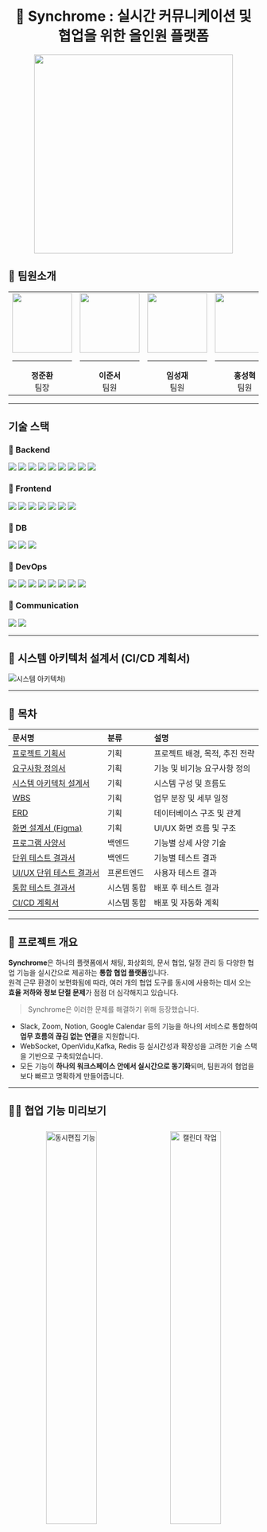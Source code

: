 <h1 align="center">💼 Synchrome : 실시간 커뮤니케이션 및 협업을 위한 올인원 플랫폼</h1>
<p align="center">
  <img src="https://github.com/beyond-sw-camp/be11-fin-2team-SynChrome-BE/blob/main/images/new_synchrome%EB%A1%9C%EA%B3%A0.png" width="400">
</p>

## 📌 팀원소개
<div align="center">
<table>
  <tr>
    <td align="center" width="150">
      <img src="https://github.com/beyond-sw-camp/be11-2nd-ChulungChulung-StomachForce-FE/blob/main/src/assets/%EC%8B%AC%EC%88%9C.jpeg?raw=true" width="120" height="120">
      <hr>
      <b>정준환</b><br>팀장
    </td>
    <td align="center" width="150">
      <img src="https://github.com/beyond-sw-camp/be11-2nd-ChulungChulung-StomachForce-FE/blob/main/src/assets/%EB%A7%88%EC%A7%80%EC%8B%9C%EB%AF%93%E3%84%B4.png?raw=true" width="120" height="120">
      <hr>
      <b>이준서</b><br>팀원
    </td>
    <td align="center" width="150">
      <img src="https://github.com/beyond-sw-camp/be11-2nd-ChulungChulung-StomachForce-FE/blob/main/src/assets/%EB%B0%94%ED%8A%B8%EC%8B%AC%EC%8A%A8.jpeg?raw=true" width="120" height="120">
      <hr>
      <b>임성재</b><br>팀원
    </td>
    <td align="center" width="150">
      <img src="https://github.com/beyond-sw-camp/be11-2nd-ChulungChulung-StomachForce-FE/blob/main/src/assets/%EB%B0%94%ED%8A%B8%EC%8B%AC%EC%8A%A8.png?raw=true" width="120" height="120">
      <hr>
      <b>홍성혁</b><br>팀원
    </td>
  </tr>
</table>
</div>

---

## 기술 스택  

### 📌 Backend  
<div>
  <img src="https://img.shields.io/badge/Spring-6DB33F?style=flat-square&logo=Spring&logoColor=white">
  <img src="https://img.shields.io/badge/SpringBoot-6DB33F?style=flat-square&logo=SpringBoot&logoColor=white">
  <img src="https://img.shields.io/badge/SpringSecurity-6DB33F?style=flat-square&logo=SpringSecurity&logoColor=white">
  <img src="https://img.shields.io/badge/SpringDataJPA-26A641?style=flat-square&logo=Hibernate&logoColor=white">
  <img src="https://img.shields.io/badge/Gradle-02303A?style=flat-square&logo=Gradle&logoColor=white">
  <img src="https://img.shields.io/badge/JWT-000000?style=flat-square&logo=jsonwebtokens&logoColor=white">
  <img src="https://img.shields.io/badge/Hibernate-59666C?style=flat-square&logo=Hibernate&logoColor=white">
  <img src="https://img.shields.io/badge/Docker-2496ED?style=flat-square&logo=Docker&logoColor=white">
  <img src="https://img.shields.io/badge/WebSocket-000000?style=flat-square&logo=WebSocket&logoColor=white">
</div>

### 📌 Frontend  
<div>
  <img src="https://img.shields.io/badge/CSS3-1572B6?style=flat-square&logo=CSS3&logoColor=white">
  <img src="https://img.shields.io/badge/HTML5-E34F26?style=flat-square&logo=HTML5&logoColor=white">
  <img src="https://img.shields.io/badge/JavaScript-F7DF1E?style=flat-square&logo=JavaScript&logoColor=black">
  <img src="https://img.shields.io/badge/Vue.js-4FC08D?style=flat-square&logo=Vue.js&logoColor=white">
  <img src="https://img.shields.io/badge/Axios-764ABC?style=flat-square&logo=Axios&logoColor=white">
  <img src="https://img.shields.io/badge/VueRouter-4FC08D?style=flat-square&logo=Vue.js&logoColor=white">
  <img src="https://img.shields.io/badge/Vuetify-1867C0?style=flat-square&logo=Vuetify&logoColor=white">
</div>

### 📌 DB  
<div>
  <img src="https://img.shields.io/badge/MariaDB-003545?style=flat-square&logo=MariaDB&logoColor=white">
  <img src="https://img.shields.io/badge/Redis-DC382D?style=flat-square&logo=Redis&logoColor=white">
  <img src="https://img.shields.io/badge/AmazonS3-569A31?style=flat-square&logo=AmazonS3&logoColor=white">
</div>

### 📌 DevOps  
<div>
  <img src="https://img.shields.io/badge/Kubernetes-326CE5?style=flat-square&logo=Kubernetes&logoColor=white">
  <img src="https://img.shields.io/badge/AmazonEKS-FF9900?style=flat-square&logo=AmazonEKS&logoColor=white">
  <img src="https://img.shields.io/badge/AmazonEC2-FF9900?style=flat-square&logo=AmazonEC2&logoColor=white">
  <img src="https://img.shields.io/badge/Docker-2496ED?style=flat-square&logo=Docker&logoColor=white">
  <img src="https://img.shields.io/badge/AmazonRDS-527FFF?style=flat-square&logo=AmazonRDS&logoColor=white">
  <img src="https://img.shields.io/badge/AmazonS3-569A31?style=flat-square&logo=AmazonS3&logoColor=white">
  <img src="https://img.shields.io/badge/AmazonRoute53-FF9900?style=flat-square&logo=AmazonRoute53&logoColor=white">
  <img src="https://img.shields.io/badge/GitHubActions-2088FF?style=flat-square&logo=GitHubActions&logoColor=white">
</div>



### 📌 Communication  
<div>
  <img src="https://img.shields.io/badge/Discord-5865F2?style=flat-square&logo=Discord&logoColor=white">
  <img src="https://img.shields.io/badge/GitHub-181717?style=flat-square&logo=GitHub&logoColor=white">
</div>

---

## 📑 시스템 아키텍처 설계서 (CI/CD 계획서)
![시스템 아키텍처](https://github.com/beyond-sw-camp/be11-fin-2team-SynChrome-BE/blob/main/images/drawio.png?raw=true))  

---

## 📄 목차

| 문서명 | 분류 | 설명 |
|:--|:--|:--|
| [프로젝트 기획서](#-프로젝트-기획서-프로젝트기획) | 기획 | 프로젝트 배경, 목적, 추진 전략 |
| [요구사항 정의서](https://docs.google.com/spreadsheets/d/1nOe75VhnAemKxZIbsGkTzGwdzArp8Akl8MRr9XVAgQU/edit?gid=1069002790#gid=1069002790) | 기획 | 기능 및 비기능 요구사항 정의 |
| [시스템 아키텍처 설계서](#-시스템-아키텍처-설계서-cicd-계획서) | 기획 | 시스템 구성 및 흐름도 |
| [WBS](https://docs.google.com/spreadsheets/d/1nOe75VhnAemKxZIbsGkTzGwdzArp8Akl8MRr9XVAgQU/edit?gid=1938375019#gid=1938375019) | 기획 | 업무 분장 및 세부 일정 |
| [ERD](https://www.erdcloud.com/d/4bmoj8iAdXqZrvMs5) | 기획 | 데이터베이스 구조 및 관계 |
| [화면 설계서 (Figma)](https://www.figma.com/design/uPfg5bZWj3IgpGT3QXOHVM/Synchrome?node-id=17-2&p=f&t=5fHFmbCF45cLCuo1-0) | 기획 | UI/UX 화면 흐름 및 구조 |
| [프로그램 사양서](https://docs.google.com/spreadsheets/d/1nOe75VhnAemKxZIbsGkTzGwdzArp8Akl8MRr9XVAgQU/edit?gid=282459126#gid=282459126) | 백엔드 | 기능별 상세 사양 기술 |
| [단위 테스트 결과서](https://documenter.getpostman.com/view/41079375/2sB2cYbzyZ) | 백엔드 | 기능별 테스트 결과 |
| [UI/UX 단위 테스트 결과서](#-uiux-단위-테스트-결과서-프론트엔드-설계-및-구축) | 프론트엔드 | 사용자 테스트 결과 |
| [통합 테스트 결과서](#-배포-후-통합-테스트-결과서-시스템-통합) | 시스템 통합 | 배포 후 테스트 결과 |
| [CI/CD 계획서](./docs/CICD_계획서.pdf) | 시스템 통합 | 배포 및 자동화 계획 |

---

## 📖 프로젝트 개요

**Synchrome**은 하나의 플랫폼에서 채팅, 화상회의, 문서 협업, 일정 관리 등 다양한 협업 기능을 실시간으로 제공하는 **통합 협업 플랫폼**입니다.  
원격 근무 환경이 보편화됨에 따라, 여러 개의 협업 도구를 동시에 사용하는 데서 오는 **효율 저하와 정보 단절 문제**가 점점 더 심각해지고 있습니다.

> Synchrome은 이러한 문제를 해결하기 위해 등장했습니다.

- Slack, Zoom, Notion, Google Calendar 등의 기능을 하나의 서비스로 통합하여 **업무 흐름의 끊김 없는 연결**을 지원합니다.
- WebSocket, OpenVidu,Kafka, Redis 등 실시간성과 확장성을 고려한 기술 스택을 기반으로 구축되었습니다.
- 모든 기능이 **하나의 워크스페이스 안에서 실시간으로 동기화**되며, 팀원과의 협업을 보다 빠르고 명확하게 만들어줍니다.

---

## 🧑‍💻 협업 기능 미리보기

<div align="center">
  <img src="https://github.com/beyond-sw-camp/be11-fin-2team-SynChrome-BE/blob/main/images/%EB%8F%99%EC%8B%9C%ED%8E%B8%EC%A7%91%201.gif" width="45%" style="margin: 10px;" alt="동시편집 기능" />
  <img src="https://github.com/beyond-sw-camp/be11-fin-2team-SynChrome-BE/blob/main/images/%EC%BA%98%EB%A6%B0%EB%8D%941.gif" width="45%" style="margin: 10px;" alt="캘린더 작업" />
</div>

<br>

<p align="center">
  <b>📝 실시간 문서 동시 편집</b>과 <b>📅 일정 등록/조회</b> 기능을 통해  
  팀원 간의 원활한 협업과 계획 수립을 지원합니다.
</p>

---

### ✅ 주요 기능 요약

- **1️⃣ 실시간 커뮤니케이션 및 협업**
  - 실시간 채널 기반 채팅
  - 메시지 스레드, 답장, 이모지 반응, 전달 기능
  - 유저 멘션 및 실시간 알림
  - 브라우저 기반 화상회의 (OpenVidu): 입장/종료, 화면 공유, 마이크/카메라 설정, 회의 녹화

- **2️⃣ 문서 관리**
  - Notion 스타일의 블록 기반 캔버스 에디터
  - 실시간 멀티유저 동시 편집 (WebSocket 기반)
  - 블록 복제/삭제, 글꼴 변경, 줄바꿈 등 에디터 기능 제공

- **3️⃣ 스마트 검색 및 확장성**
  - Opensearch 기반 메시지 검색
  - 마이크로서비스 아키텍처(MSA) 구조로 유연한 기능 확장 지원
  - 모든 데이터는 Kafka + Redis 기반으로 비동기 처리 및 실시간 동기화

- **4️⃣ 일정 관리 기능**
  - 캘린더 기반 일정 등록 및 관리
  - 반복 일정/연속 일정 기능
  - 워크스페이스, 카테고리 이중 필터 제공

---

## 📑 프로젝트 기획서 (프로젝트기획)

### 📌 1. 프로젝트 추진 배경

최근 협업 도구의 사용은 더욱 다양해지고 있으나, 다음과 같은 문제가 반복되고 있습니다:

| 문제점 | 설명 |
|--------|------|
| 툴 간 전환 피로도 | 채팅, 회의, 문서 작성, 일정 관리를 각각 다른 앱에서 수행해야 함 |
| 정보 단절 | 각 툴 간 데이터 연동이 없거나 느려 협업의 연속성이 떨어짐 |
| 높은 비용 | 다양한 SaaS 툴의 유료 플랜이 중복되어 사용료가 증가함 |
| 실시간성 부족 | 즉각적인 피드백이 어려워 업무 지연이 발생함 |

이러한 문제를 해결하기 위해 Synchrome은 모든 협업 기능을 **하나의 플랫폼**에 통합하여  
**업무 몰입도 향상, 정보의 실시간 동기화, 커뮤니케이션의 즉시성**을 제공하는 것을 목표로 합니다.

---

### 🎯 2. 프로젝트 목적

> 협업은 더 간결하고, 실시간으로, 그리고 하나의 플랫폼에서 이루어져야 한다.

Synchrome의 목적은 다음과 같습니다:

- **툴 전환 없는 실시간 커뮤니케이션 제공**
- **문서, 채팅, 회의, 일정이 연결된 업무 흐름 구성**
- **실시간 동기화 기반의 공동 작업 환경 조성**
- **팀워크를 방해하지 않는 사용자 중심의 UI/UX 제공**
- **모든 기능을 적은 비용으로 이용할 수 있는 오픈소스 협업 도구 제공**

---

### 🚀 3. 추진 전략 (핵심 목표)

| 전략 항목 | 구현 내용 |
|-----------|-----------|
| ✅ 실시간 동기화(Sync) | WebSocket + Redis 기반으로 메시지, 회의, 문서 등의 상태를 실시간 반영 |
| ✅ 멀티유저 공동 작업 | 채팅, 회의, 문서 작성 모두 멀티유저 실시간 협업 지원 |
| ✅ 마이크로서비스 구조 | 채팅, 캔버스, 유저, 캘린더 도메인 분리로 독립 배포 및 확장 가능 |
| ✅ 빠른 검색 | Opensearch 기반 고속 메시지/파일 검색 및 필터링 |
| ✅ 유저 중심 UI/UX | 채널/섹션 기반 워크스페이스, 직관적인 레이아웃 구성 |
| ✅ DevOps 자동화 | GitHub Actions → Docker → AWS EKS로 이어지는 자동 배포 파이프라인 |

---

## 📑 요구사항 정의서 (프로젝트기획)
[📎요구사항 정의서](https://docs.google.com/spreadsheets/d/1nOe75VhnAemKxZIbsGkTzGwdzArp8Akl8MRr9XVAgQU/edit?gid=1069002790#gid=1069002790)

---

## 📑 WBS (프로젝트기획)
[📎 WBS](https://docs.google.com/spreadsheets/d/1nOe75VhnAemKxZIbsGkTzGwdzArp8Akl8MRr9XVAgQU/edit?gid=1938375019#gid=1938375019)

---

## 📑 ERD (프로젝트기획) 
<div align="center">
  <img src="https://github.com/beyond-sw-camp/be11-fin-2team-SynChrome-BE/blob/main/images/Synchrome_DB.png?raw=true">
</div>

---

## 📑 화면설계서 (프로젝트기획)
[📎 화면설계서(figma)](https://www.figma.com/design/uPfg5bZWj3IgpGT3QXOHVM/Synchrome?node-id=17-2&p=f&t=rBab0xfYe9HFknH1-0)

---

## 📑 프로그램사양서 (백엔드 설계 및 구축)
[📎 프로그램 사양서](https://docs.google.com/spreadsheets/d/1nOe75VhnAemKxZIbsGkTzGwdzArp8Akl8MRr9XVAgQU/edit?gid=282459126#gid=282459126)

---

## 📑 단위 테스트 결과서 (백엔드 설계 및 구축)
[📎 단위테스트 결과서(백엔드)](https://documenter.getpostman.com/view/41079375/2sB2cYbzyZ)

---

## 📑 UI/UX 단위 테스트 결과서 (프론트엔드 설계 및 구축)

### 📁 워크스페이스

<details>
  <summary>로그인 및 워크스페이스 생성</summary>
  <img src="https://github.com/beyond-sw-camp/be11-fin-2team-SynChrome-BE/blob/main/images/로그인%20및%20워크스페이스%20생성.gif?raw=true" width="600">
</details>

<details>
  <summary>워크스페이스 편집</summary>
  <img src="https://github.com/beyond-sw-camp/be11-fin-2team-SynChrome-BE/blob/main/images/워크스페이스%20편집.gif?raw=true" width="600">
</details>

<details>
  <summary>사용자 초대</summary>
  <img src="https://github.com/beyond-sw-camp/be11-fin-2team-SynChrome-BE/blob/main/images/워크스페이스에%20사용자%20초대.gif?raw=true" width="600">
</details>

<details>
  <summary>섹션 및 채널 생성</summary>
  <img src="https://github.com/beyond-sw-camp/be11-fin-2team-SynChrome-BE/blob/main/images/섹션%20및%20채널%20생성.gif?raw=true" width="600">
</details>

<details>
  <summary>워크스페이스별 독립 채널 관리</summary>
  <img src="https://github.com/beyond-sw-camp/be11-fin-2team-SynChrome-BE/blob/main/images/워크스페이스별%20독립적인%20채널내용.gif?raw=true" width="600">
</details>


### 💬 채팅

<details>
  <summary>채팅 기능</summary>
  <img src="https://github.com/beyond-sw-camp/be11-fin-2team-SynChrome-BE/blob/main/images/채팅%20기능.gif?raw=true" width="600">
</details>

<details>
  <summary>검색 - 채팅 메시지 검색</summary>
  <img src="https://github.com/beyond-sw-camp/be11-fin-2team-SynChrome-BE/blob/main/images/검색.gif?raw=true" width="600">
</details>

<details>
  <summary>멘션 알림</summary>
  <img src="https://github.com/beyond-sw-camp/be11-fin-2team-SynChrome-BE/blob/main/images/태그알림.gif?raw=true" width="600">
</details>

<details>
  <summary>메시지 전달</summary>
  <img src="https://github.com/beyond-sw-camp/be11-fin-2team-SynChrome-BE/blob/main/images/채팅%20전달%20기능.gif?raw=true" width="600">
</details>

<details>
  <summary>이모티콘 반응</summary>
  <img src="https://github.com/beyond-sw-camp/be11-fin-2team-SynChrome-BE/blob/main/images/채팅%20이모티콘%20기능.gif?raw=true" width="600">
</details>

<details>
  <summary>스레드 기능</summary>
  <img src="https://github.com/beyond-sw-camp/be11-fin-2team-SynChrome-BE/blob/main/images/채팅%20스레드%20기능.gif?raw=true" width="600">
</details>

<details>
  <summary>메시지 수정 및 삭제</summary>
  <img src="https://github.com/beyond-sw-camp/be11-fin-2team-SynChrome-BE/blob/main/images/채팅%20수정%20및%20삭제%20기능.gif?raw=true" width="600">
</details>

<details>
  <summary>답장 기능</summary>
  <img src="https://github.com/beyond-sw-camp/be11-fin-2team-SynChrome-BE/blob/main/images/채팅%20답장%20기능.gif?raw=true" width="600">
</details>


### 🎥 화상회의

<details>
  <summary>입장 및 알림</summary>
  <img src="https://github.com/beyond-sw-camp/be11-fin-2team-SynChrome-BE/blob/main/images/화상회의%20및%20알림.gif?raw=true" width="600">
</details>

<details>
  <summary>카메라 및 마이크 설정</summary>
  <img src="https://github.com/beyond-sw-camp/be11-fin-2team-SynChrome-BE/blob/main/images/화상회의%20카메라%20및%20마이크%20설정.gif?raw=true" width="600">
</details>

<details>
  <summary>화면 녹화</summary>
  <img src="https://github.com/beyond-sw-camp/be11-fin-2team-SynChrome-BE/blob/main/images/화상회의%20화면%20녹화.gif?raw=true" width="600">
</details>

<details>
  <summary>화면 공유</summary>
  <img src="https://github.com/beyond-sw-camp/be11-fin-2team-SynChrome-BE/blob/main/images/화상회의%20화면공유.gif?raw=true" width="600">
</details>


### 📅 캘린더

<details>
  <summary>일정 생성 및 카테고리 추가</summary>
  <img src="https://github.com/beyond-sw-camp/be11-fin-2team-SynChrome-BE/blob/main/images/캘린더%20일정생성%20및%20카테고리%20추가.gif?raw=true" width="600">
</details>

<details>
  <summary>연속 일정 생성 (n일)</summary>
  <img src="https://github.com/beyond-sw-camp/be11-fin-2team-SynChrome-BE/blob/main/images/캘린더%20n일%20일정생성.gif?raw=true" width="600">
</details>

<details>
  <summary>반복 일정 생성</summary>
  <img src="https://github.com/beyond-sw-camp/be11-fin-2team-SynChrome-BE/blob/main/images/캘린더%20반복일정%20생성.gif?raw=true" width="600">
</details>

<details>
  <summary>상세 일정 조회 및 삭제</summary>
  <img src="https://github.com/beyond-sw-camp/be11-fin-2team-SynChrome-BE/blob/main/images/캘린더%20일정상세조회%20및%20삭제.gif?raw=true" width="600">
</details>

<details>
  <summary>워크스페이스 + 카테고리 이중 필터</summary>
  <img src="https://github.com/beyond-sw-camp/be11-fin-2team-SynChrome-BE/blob/main/images/캘린더%20워크스페이스와%20카테고리%20이중%20필터링%20기능.gif?raw=true" width="600">
</details>


### 🧩 캔버스

<details>
  <summary>캔버스 생성 및 작성</summary>
  <img src="https://github.com/beyond-sw-camp/be11-fin-2team-SynChrome-BE/blob/main/images/캔버스생성,작성(줄바꿈).gif?raw=true" width="600">
</details>

<details>
  <summary>실시간 동시 편집 (멀티유저)</summary>
  <img src="https://github.com/beyond-sw-camp/be11-fin-2team-SynChrome-BE/blob/main/images/캔버스2개의화면에서동시작업.gif?raw=true" width="600">
</details>

<details>
  <summary>블럭 삭제</summary>
  <img src="https://github.com/beyond-sw-camp/be11-fin-2team-SynChrome-BE/blob/main/images/캔버스%20블럭%20삭제%20기능.gif?raw=true" width="600">
</details>

<details>
  <summary>블럭 복제</summary>
  <img src="https://github.com/beyond-sw-camp/be11-fin-2team-SynChrome-BE/blob/main/images/캔버스%20블럭%20복제%20기능.gif?raw=true" width="600">
</details>

<details>
  <summary>글꼴 변경</summary>
  <img src="https://github.com/beyond-sw-camp/be11-fin-2team-SynChrome-BE/blob/main/images/캔버스%20글꼴변환%20기능.gif?raw=true" width="600">
</details>


### 💳 결제

<details>
  <summary>구독 및 구독 취소 기능</summary>
  <img src="https://github.com/beyond-sw-camp/be11-fin-2team-SynChrome-BE/blob/main/images/구독%20및%20구독취소%20기능%20구현.gif?raw=true" width="600">
</details>

---

## 📑 배포 후 통합 테스트 결과서 (시스템 통합)
- 통합 테스트 항목 및 결과 요약
👉 [📎 문서 보기](./docs/배포후_통합_테스트_결과서.pdf)

---

## 🚀 배포 및 운영

- 운영 URL : https://www.synchrome.shop 
- 배포 환경 : AWS
